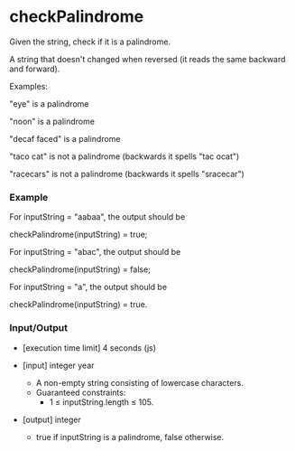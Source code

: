 # checkPalindrome

Given the string, check if it is a palindrome.

A string that doesn't changed when reversed (it reads the same backward and forward).

Examples:

"eye" is a palindrome

"noon" is a palindrome

"decaf faced" is a palindrome

"taco cat" is not a palindrome (backwards it spells "tac ocat")

"racecars" is not a palindrome (backwards it spells "sracecar")

### Example

For inputString = "aabaa", the output should be

checkPalindrome(inputString) = true;

For inputString = "abac", the output should be

checkPalindrome(inputString) = false;

For inputString = "a", the output should be

checkPalindrome(inputString) = true.

### Input/Output

* [execution time limit] 4 seconds (js)
* [input] integer year
    * A non-empty string consisting of lowercase characters.
    * Guaranteed constraints:
        * 1 ≤ inputString.length ≤ 105.

* [output] integer
    * true if inputString is a palindrome, false otherwise.